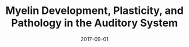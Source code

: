 ---
title: Myelin Development, Plasticity, and Pathology in the Auditory System
#author:
date: '2017-09-01'
slug: auditory-myelin
categories:
  - Publication
tags:
- auditory
- circuits
- deafness
- hearing
- myelin
#authors:
doi: '10.1002/dneu.22538'
publishDate: '2020-04-03T16:08:45+10:00'
publication_types:
  - '2'
publication: '*Developmental Neurobiology*'
publication_short: '*Developmental Neurobiology*'
abstract: ''
summary: ''
featured: no
url_pdf: ~
url_code: ~
url_dataset: ~
url_poster: ~
url_project: ~
url_slides: ~
url_source: ~
url_video: ~
image:
  caption: ''
focal_point: ''
preview_only: no
projects: []
slides: ''
---